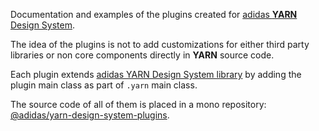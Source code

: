 Documentation and examples of the plugins created for [adidas **YARN** Design System][yarn].

The idea of the plugins is not to add customizations for either third party libraries or non core components directly in **YARN** source code.

Each plugin extends [adidas YARN Design System library][yarn-library] by adding the plugin main class as part of `.yarn` main class.

The source code of all of them is placed in a mono repository: [@adidas/yarn-design-system-plugins][repository].

[repository]: https://github.com/adidas/adidas-yarn-design-system-plugins
[yarn]: https://adidas.github.io/adidas-yarn-design-system/
[yarn-library]: https://github.com/adidas/adidas-yarn-design-system

